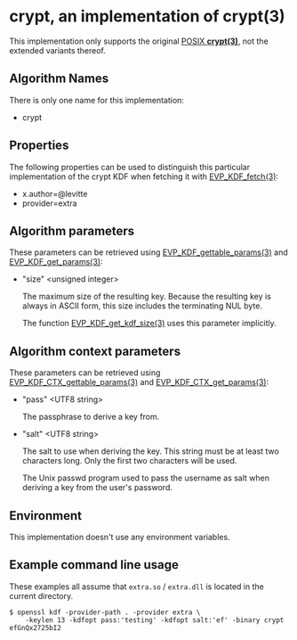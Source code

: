 # crypt, an implementation of **crypt(3)**

This implementation only supports the original [POSIX **crypt(3)**],
not the extended variants thereof.

## Algorithm Names

There is only one name for this implementation:

-   crypt

## Properties

The following properties can be used to distinguish this particular
implementation of the crypt KDF when fetching it with [EVP_KDF_fetch(3)]:

-   x.author=@levitte
-   provider=extra

## Algorithm parameters

These parameters can be retrieved using [EVP_KDF_gettable_params(3)] and
[EVP_KDF_get_params(3)]:

-   "size" \<unsigned integer\>

    The maximum size of the resulting key.  Because the resulting key is
    always in ASCII form, this size includes the terminating NUL byte.

    The function [EVP_KDF_get_kdf_size(3)] uses this parameter implicitly.

## Algorithm context parameters

These parameters can be retrieved using [EVP_KDF_CTX_gettable_params(3)] and
[EVP_KDF_CTX_get_params(3)]:

-   "pass" \<UTF8 string\>

    The passphrase to derive a key from.

-   "salt" \<UTF8 string\>

    The salt to use when deriving the key.  This string must be at least two
    characters long.  Only the first two characters will be used.

    The Unix passwd program used to pass the username as salt when deriving
    a key from the user's password.

## Environment

This implementation doesn't use any environment variables.

## Example command line usage

These examples all assume that `extra.so` / `extra.dll` is located in
the current directory.

``` console
$ openssl kdf -provider-path . -provider extra \
    -keylen 13 -kdfopt pass:'testing' -kdfopt salt:'ef' -binary crypt
efGnQx2725bI2
```

<!-- Links -->

[POSIX **crypt(3)**]:
    <https://pubs.opengroup.org/onlinepubs/9699919799/functions/crypt.html>
[EVP_KDF_fetch(3)]:
    <https://www.openssl.org/docs/man3.0/man3/EVP_KDF_fetch.html>

[EVP_KDF_gettable_params(3)]:
    <https://www.openssl.org/docs/man3.0/man3/EVP_KDF_gettable_params.html>
[EVP_KDF_get_params(3)]:
    <https://www.openssl.org/docs/man3.0/man3/EVP_KDF_get_params.html>
[EVP_KDF_get_kdf_size(3)]:
    <https://www.openssl.org/docs/man3.0/man3/EVP_KDF_get_kdf_size.html>
[EVP_KDF_CTX_gettable_params(3)]:
    <https://www.openssl.org/docs/man3.0/man3/EVP_KDF_CTX_gettable_params.html>
[EVP_KDF_CTX_get_params(3)]:
    <https://www.openssl.org/docs/man3.0/man3/EVP_KDF_CTX_get_params.html>
